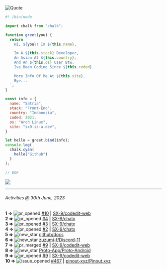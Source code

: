 <picture>
  <source media="(prefers-color-scheme: dark)" srcset="https://readme-typing-svg.herokuapp.com?font=Fira+Code&pause=1000&color=90D1F7&repeat=false&width=435&lines=%22Programming+Is+Painful+And+Fun%22">
  <source media="(prefers-color-scheme: light)" srcset="https://readme-typing-svg.herokuapp.com?font=Fira+Code&pause=1000&color=000000&repeat=false&width=435&lines=F*ck+You+Light+Mode+User;%22Programming+Is+Painful+And+Fun%22">
  <img alt="Quote">
</picture>

```js
#! /bin/node

import chalk from "chalk";

function greet(you) {
  return `
    Hi, ${you}! Im ${this.name},

    Im A ${this.stack} Developer,
    An Asian At ${this.country},
    And An ${this.os} User Btw.
    Ive Been Coding Since ${this.coded}.

    More Info Of Me At ${this.site}.
    Bye...
  `;
}

const info = {
  name: "Satria",
  stack: "Front-End",
  country: "Indonesia",
  coded: 2021,
  os: "Arch Linux",
  site: "sx9.is-a.dev",
}

let hello = greet.bind(info);
console.log(
  chalk.cyan(
    hello("Github")
  )
);

// EOF
```

![](https://skillicons.dev/icons?i=md,py,raspberrypi,replit,twitter,neovim,ts,vercel,bash,html,css,js,discord,express,git,github,vite,vue,firebase,linux,nodejs,vscode&theme=light&perline=11)

---

<!--RECENT_ACTIVITY:last_update-->
###### Activities @ 30th June, 2023
<!--RECENT_ACTIVITY:last_update_end-->

<!--RECENT_ACTIVITY:start-->
**1 =>** ![pr_opened](https://cdn.jsdelivr.net/gh/Readme-Workflows/Readme-Icons@main/icons/octicons/PullRequestOpened.svg) [#10](https://github.com/SX-9/codedit-web/pull/10) **|** [SX-9/codedit-web](https://github.com/SX-9/codedit-web)<br>
**2 =>** ![pr_opened](https://cdn.jsdelivr.net/gh/Readme-Workflows/Readme-Icons@main/icons/octicons/PullRequestOpened.svg) [#4](https://github.com/SX-9/chatx/pull/4) **|** [SX-9/chatx](https://github.com/SX-9/chatx)<br>
**3 =>** ![pr_opened](https://cdn.jsdelivr.net/gh/Readme-Workflows/Readme-Icons@main/icons/octicons/PullRequestOpened.svg) [#3](https://github.com/SX-9/chatx/pull/3) **|** [SX-9/chatx](https://github.com/SX-9/chatx)<br>
**4 =>** ![pr_opened](https://cdn.jsdelivr.net/gh/Readme-Workflows/Readme-Icons@main/icons/octicons/PullRequestOpened.svg) [#2](https://github.com/SX-9/chatx/pull/2) **|** [SX-9/chatx](https://github.com/SX-9/chatx)<br>
**5 =>** ![new_star](https://cdn.jsdelivr.net/gh/Readme-Workflows/Readme-Icons@main/icons/octicons/StarredRepositoryYellow.svg) [github/docs](https://github.com/github/docs)<br>
**6 =>** ![new_star](https://cdn.jsdelivr.net/gh/Readme-Workflows/Readme-Icons@main/icons/octicons/StarredRepositoryYellow.svg) [zuzumi-f/Discord-11](https://github.com/zuzumi-f/Discord-11)<br>
**7 =>** ![pr_merged](https://cdn.jsdelivr.net/gh/Readme-Workflows/Readme-Icons@main/icons/octicons/PullRequestMerged.svg) [#9](https://github.com/SX-9/codedit-web/pull/9) **|** [SX-9/codedit-web](https://github.com/SX-9/codedit-web)<br>
**8 =>** ![new_star](https://cdn.jsdelivr.net/gh/Readme-Workflows/Readme-Icons@main/icons/octicons/StarredRepositoryYellow.svg) [Proto-App/Proto-Android](https://github.com/Proto-App/Proto-Android)<br>
**9 =>** ![pr_opened](https://cdn.jsdelivr.net/gh/Readme-Workflows/Readme-Icons@main/icons/octicons/PullRequestOpened.svg) [#9](https://github.com/SX-9/codedit-web/pull/9) **|** [SX-9/codedit-web](https://github.com/SX-9/codedit-web)<br>
**10 =>** ![issue_opened](https://cdn.jsdelivr.net/gh/Readme-Workflows/Readme-Icons@main/icons/octicons/IssueOpened.svg) [#467](https://github.com/pinout-xyz/Pinout.xyz/issues/467) **|** [pinout-xyz/Pinout.xyz](https://github.com/pinout-xyz/Pinout.xyz)<br>
<!--RECENT_ACTIVITY:end-->
